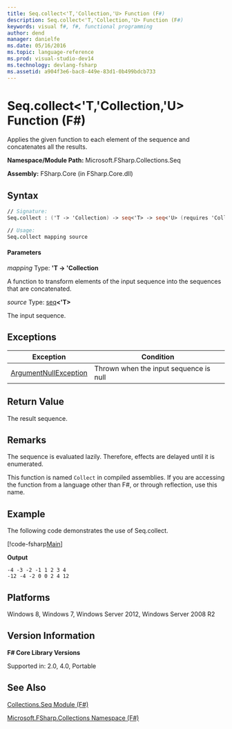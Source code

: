 ```yaml
---
title: Seq.collect<'T,'Collection,'U> Function (F#)
description: Seq.collect<'T,'Collection,'U> Function (F#)
keywords: visual f#, f#, functional programming
author: dend
manager: danielfe
ms.date: 05/16/2016
ms.topic: language-reference
ms.prod: visual-studio-dev14
ms.technology: devlang-fsharp
ms.assetid: a904f3e6-bac8-449e-83d1-0b499bdcb733
---
```


# Seq.collect<'T,'Collection,'U> Function (F#)

Applies the given function to each element of the sequence and concatenates all the results.

**Namespace/Module Path:** Microsoft.FSharp.Collections.Seq

**Assembly:** FSharp.Core (in FSharp.Core.dll)


## Syntax

```fsharp
// Signature:
Seq.collect : ('T -> 'Collection) -> seq<'T> -> seq<'U> (requires 'Collection :> seq<'U>)

// Usage:
Seq.collect mapping source
```

#### Parameters
*mapping*
Type: **'T -&gt; 'Collection**


A function to transform elements of the input sequence into the sequences that are concatenated.


*source*
Type: [seq](https://msdn.microsoft.com/library/2f0c87c6-8a0d-4d33-92a6-10d1d037ce75)**&lt;'T&gt;**


The input sequence.

## Exceptions

|Exception|Condition|
|----|----|
|[ArgumentNullException](https://msdn.microsoft.com/library/system.argumentnullexception.aspx)|Thrown when the input sequence is null|

## Return Value

The result sequence.

## Remarks
The sequence is evaluated lazily. Therefore, effects are delayed until it is enumerated.

This function is named `Collect` in compiled assemblies. If you are accessing the function from a language other than F#, or through reflection, use this name.

## Example
The following code demonstrates the use of Seq.collect.

[!code-fsharp[Main](snippets/fssequences/snippet28.fs)]

**Output**

```
-4 -3 -2 -1 1 2 3 4
-12 -4 -2 0 0 2 4 12
```

## Platforms
Windows 8, Windows 7, Windows Server 2012, Windows Server 2008 R2


## Version Information
**F# Core Library Versions**

Supported in: 2.0, 4.0, Portable

## See Also
[Collections.Seq Module &#40;F&#35;&#41;](Collections.Seq-Module-%5BFSharp%5D.md)

[Microsoft.FSharp.Collections Namespace &#40;F&#35;&#41;](Microsoft.FSharp.Collections-Namespace-%5BFSharp%5D.md)
